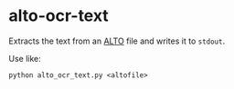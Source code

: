 # alto-ocr-text
Extracts the text from an [ALTO](http://www.loc.gov/standards/alto/) file and writes it to `stdout`.

Use like:

    python alto_ocr_text.py <altofile>
